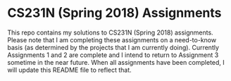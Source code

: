 # CS231N (Spring 2018) Assignments

This repo contains my solutions to CS231N (Spring 2018) assignments. Please note that I am completing these assignments on a need-to-know basis (as determined by the projects that I am currently doing). Currently Assignments 1 and 2 are complete and I intend to return to Assignment 3 sometime in the near future. When all assignments have been completed, I will update this README file to reflect that. 
